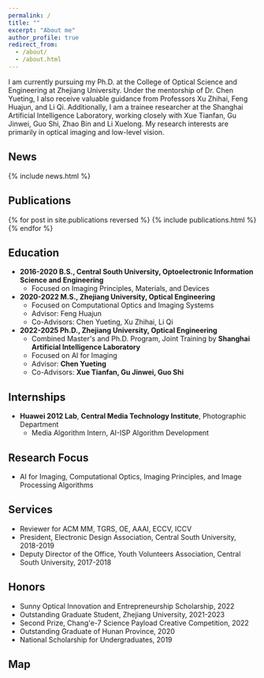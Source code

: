 ```yaml
---
permalink: /
title: ""
excerpt: "About me"
author_profile: true
redirect_from: 
  - /about/
  - /about.html
---
```

I am currently pursuing my Ph.D. at the College of Optical Science and Engineering at Zhejiang University. Under the mentorship of Dr. Chen Yueting, I also receive valuable guidance from Professors Xu Zhihai, Feng Huajun, and Li Qi. Additionally, I am a trainee researcher at the Shanghai Artificial Intelligence Laboratory, working closely with Xue Tianfan, Gu Jinwei, Guo Shi, Zhao Bin and Li Xuelong. My research interests are primarily in optical imaging and low-level vision.

## News
<style style="text/css">
  .news { font-size: 0.75em; }
</style>
{% include news.html %}

## Publications
<style style="text/css">
  .hoverTable {
    width: 85%;
    border-collapse: collapse;
    border: 0px;
  }
  .hoverTable td {
    padding: 7px;
    border: #4e95f4 0px solid;
  }
  .hoverTable tr {
    background: #ffffff;
  }
  .hoverTable tr:hover {
    background-color: #f7f7f7;
  }
</style>
{% for post in site.publications reversed %}
  {% include publications.html %}
{% endfor %}

## Education
<style style="text/css">
  .experiences { font-size: 1em; }
</style>
<div class="experiences">
  <ul>
    <li><b>2016-2020 B.S., Central South University, Optoelectronic Information Science and Engineering</b>
      <ul>
        <li>Focused on Imaging Principles, Materials, and Devices</li>
      </ul>
    </li>
    <li><b>2020-2022 M.S., Zhejiang University, Optical Engineering</b>
      <ul>
        <li>Focused on Computational Optics and Imaging Systems</li>
        <li>Advisor: Feng Huajun</li>
        <li>Co-Advisors: Chen Yueting, Xu Zhihai, Li Qi</li>
      </ul>
    </li>
    <li><b>2022-2025 Ph.D., Zhejiang University, Optical Engineering</b>
      <ul>
        <li>Combined Master's and Ph.D. Program, Joint Training by <b>Shanghai Artificial Intelligence Laboratory</b></li>
        <li>Focused on AI for Imaging</li>
        <li>Advisor: <b>Chen Yueting</b></li>
        <li>Co-Advisors: <b>Xue Tianfan, Gu Jinwei, Guo Shi</b></li>
      </ul>
    </li>
  </ul>
</div>

## Internships
<style style="text/css">
  .experiences { font-size: 1em; }
</style>
<div class="experiences">
  <ul>
    <li><b>Huawei 2012 Lab</b>, <b>Central Media Technology Institute</b>, Photographic Department
      <ul>
        <li>Media Algorithm Intern, AI-ISP Algorithm Development</li>
      </ul>
    </li>
  </ul>
</div>

## Research Focus
<style style="text/css">
  .experiences { font-size: 1em; }
</style>
<div class="experiences">
  <ul>
    <li>AI for Imaging, Computational Optics, Imaging Principles, and Image Processing Algorithms</li>
  </ul>
</div>

## Services
<style style="text/css">
  .experiences { font-size: 1em; }
</style>
<div class="experiences">
  <ul>
    <li>Reviewer for ACM MM, TGRS, OE, AAAI, ECCV, ICCV</li>
    <li>President, Electronic Design Association, Central South University, 2018-2019</li>
    <li>Deputy Director of the Office, Youth Volunteers Association, Central South University, 2017-2018</li>
  </ul>
</div>

## Honors
<style style="text/css">
  .experiences { font-size: 1em; }
</style>
<div class="experiences">
  <ul>
    <li>Sunny Optical Innovation and Entrepreneurship Scholarship, 2022</li>
    <li>Outstanding Graduate Student, Zhejiang University, 2021-2023</li>
    <li>Second Prize, Chang'e-7 Science Payload Creative Competition, 2022</li>
    <li>Outstanding Graduate of Hunan Province, 2020</li>
    <li>National Scholarship for Undergraduates, 2019</li>
  </ul>
</div>

## Map
<div align="left">
  <script type="text/javascript" id="clustrmaps" src="//clustrmaps.com/map_v2.js?d=xpVbL44eoe75JcgH_sR2JTn7R5yhjDwmG9mUxpyhOw0&cl=ffffff&w=400"></script>
</div>
